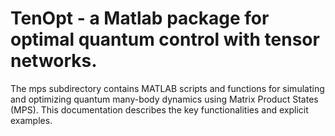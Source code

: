 # TenOpt - a Matlab package for optimal quantum control with tensor networks.
The mps subdirectory contains MATLAB scripts and functions for simulating and optimizing quantum many-body dynamics using Matrix Product States (MPS). This documentation describes the key functionalities and explicit examples.
